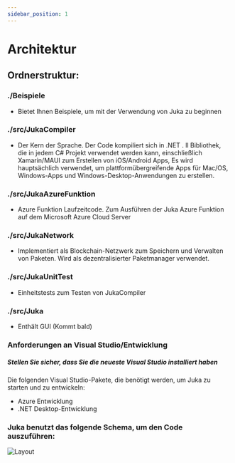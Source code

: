 ```yaml
---
sidebar_position: 1
---
```


# Architektur

## Ordnerstruktur:

### ./Beispiele
- Bietet Ihnen Beispiele, um mit der Verwendung von Juka zu beginnen

### ./src/JukaCompiler
- Der Kern der Sprache. Der Code kompiliert sich in .NET . ll Bibliothek, die in jedem C# Projekt verwendet werden kann, einschließlich Xamarin/MAUI zum Erstellen von iOS/Android Apps, Es wird hauptsächlich verwendet, um plattformübergreifende Apps für Mac/OS, Windows-Apps und Windows-Desktop-Anwendungen zu erstellen.

### ./src/JukaAzureFunktion
- Azure Funktion Laufzeitcode. Zum Ausführen der Juka Azure Funktion auf dem Microsoft Azure Cloud Server

### ./src/JukaNetwork
- Implementiert als Blockchain-Netzwerk zum Speichern und Verwalten von Paketen. Wird als dezentralisierter Paketmanager verwendet.

### ./src/JukaUnitTest
- Einheitstests zum Testen von JukaCompiler

### ./src/Juka
- Enthält GUI (Kommt bald)

### Anforderungen an Visual Studio/Entwicklung
##### Stellen Sie sicher, dass Sie die neueste Visual Studio installiert haben

Die folgenden Visual Studio-Pakete, die benötigt werden, um Juka zu starten und zu entwickeln:

- Azure Entwicklung
- .NET Desktop-Entwicklung

### Juka benutzt das folgende Schema, um den Code auszuführen:
![Layout](/img/Runtime.png)
